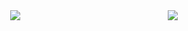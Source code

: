 <div style="display: flex; justify-content: space-around;">
  <a href="https://github.com/Youkamii/github-readme-stats">
    <img src="https://github-readme-stats.vercel.app/api/top-langs/?username=Youkamii" />
  </a>  
  <a href="https://github.com/Youkamii/github-readme-stats">
    <img src="https://github-readme-stats-one-bice.vercel.app/api?username=Youkamii&show_icons=true&include_all_commits=true&count_public=true&role=OWNER,ORGANIZATION_MEMBER,COLLABORATOR" />
<!--       1  <img src="https://github-readme-stats.vercel.app/api?username=Youkamii" /> -->
  </a>
</div> 
<!-- <div>

<a href="https://github.com/devxb/gitanimals">
  <img src="https://render.gitanimals.org/lines/{Youkamii}?pet-id=1" width="1000" height="120"/>
</a>
  
</div>
 -->
